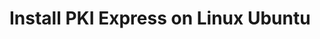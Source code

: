 ﻿# Install PKI Express on Linux Ubuntu

<!-- link to version in Portuguese -->
<div data-alt-locales="pt-br"></div>
